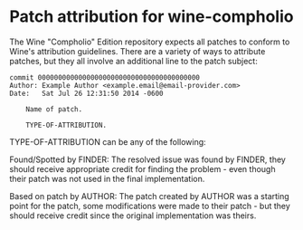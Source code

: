 Patch attribution for wine-compholio
====================================

The Wine "Compholio" Edition repository expects all patches to conform to Wine's attribution guidelines.  There are a variety of ways to attribute patches, but they all involve an additional line to the patch subject:

    commit 0000000000000000000000000000000000000000
    Author: Example Author <example.email@email-provider.com>
    Date:   Sat Jul 26 12:31:50 2014 -0600
    
        Name of patch.
        
        TYPE-OF-ATTRIBUTION.

TYPE-OF-ATTRIBUTION can be any of the following:

Found/Spotted by FINDER:
The resolved issue was found by FINDER, they should receive appropriate credit for finding the problem - even though their patch was not used in the final implementation.

Based on patch by AUTHOR:
The patch created by AUTHOR was a starting point for the patch, some modifications were made to their patch - but they should receive credit since the original implementation was theirs.
